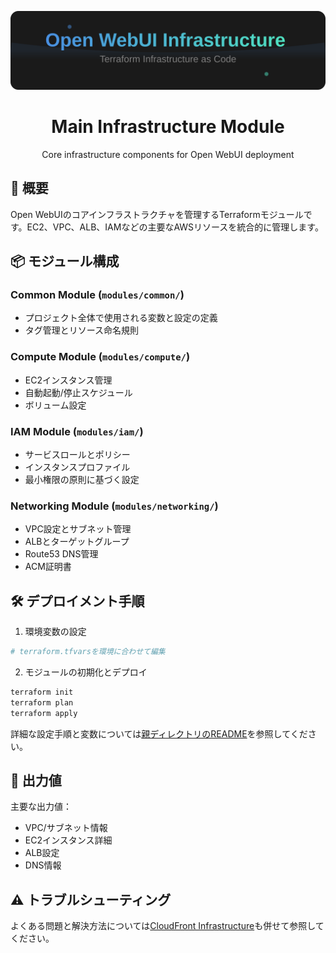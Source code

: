 <div align="center">

![Open WebUI Infrastructure](../../assets/header.svg)

# Main Infrastructure Module

Core infrastructure components for Open WebUI deployment

</div>

## 🎯 概要

Open WebUIのコアインフラストラクチャを管理するTerraformモジュールです。EC2、VPC、ALB、IAMなどの主要なAWSリソースを統合的に管理します。

## 📦 モジュール構成

### Common Module (`modules/common/`)
- プロジェクト全体で使用される変数と設定の定義
- タグ管理とリソース命名規則

### Compute Module (`modules/compute/`)
- EC2インスタンス管理
- 自動起動/停止スケジュール
- ボリューム設定

### IAM Module (`modules/iam/`)
- サービスロールとポリシー
- インスタンスプロファイル
- 最小権限の原則に基づく設定

### Networking Module (`modules/networking/`)
- VPC設定とサブネット管理
- ALBとターゲットグループ
- Route53 DNS管理
- ACM証明書

## 🛠️ デプロイメント手順

1. 環境変数の設定
```bash
# terraform.tfvarsを環境に合わせて編集
```

2. モジュールの初期化とデプロイ
```bash
terraform init
terraform plan
terraform apply
```

詳細な設定手順と変数については[親ディレクトリのREADME](../README.md)を参照してください。

## 📝 出力値

主要な出力値：

- VPC/サブネット情報
- EC2インスタンス詳細
- ALB設定
- DNS情報

## ⚠️ トラブルシューティング

よくある問題と解決方法については[CloudFront Infrastructure](../cloudfront-infrastructure/README.md)も併せて参照してください。
